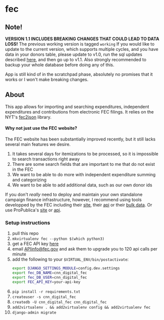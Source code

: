 # fec

## Note!

**VERSION 1.1 INCLUDES BREAKING CHANGES THAT COULD LEAD TO DATA LOSS!** The previous working version is tagged `working`
If you would like to update to the current version, which supports multiple cycles, and you have data in your donors table, please update to v1.0, run the sql updates described [here](https://github.com/newsdev/nyt-fec/issues/63), and then go up to v1.1. Also strongly recommended to backup your whole database before doing any of this.

App is still kind of in the scratchpad phase, absolutely no promises that it works or I won't make breaking changes.

## About
This app allows for importing and searching expenditures, independent expenditures and contributions from electronic FEC filings. It relies on the NYT's [fec2json](https://github.com/newsdev/fec2json) library.

#### Why not just use the FEC website? 
The FEC website has been substantially improved recently, but it still lacks several main features we desire.
1. It takes several days for itemizations to be processed, so it is impossible to search transactions right away
1. There are some search fields that are important to me that do not exist in the FEC
1. We want to be able to do more with independent expenditure summing and categorizing
1. We want to be able to add additional data, such as our own donor ids

If you don't *really* need to deploy and maintain your own standalone campaign finance infrastructure, however, I recommend using tools developped by the FEC including their [site](https://www.fec.gov/data/?search=), their [api](https://api.open.fec.gov/developers/) or their [bulk data](https://classic.fec.gov/finance/disclosure/ftp_download.shtml). Or use ProPublica's [site](https://projects.propublica.org/itemizer/) or [api](https://www.propublica.org/datastore/api/campaign-finance-api).

### Setup instructions
1. pull this repo
1. `mkvirtualenv fec --python $(which python3)`
1. get a FEC API key [here](https://api.data.gov/signup/)
1. email APIinfo@fec.gov and ask them to upgrade you to 120 api calls per minute
1. add the following to your `$VIRTUAL_ENV/bin/postactivate`:
    ```bash
    export DJANGO_SETTINGS_MODULE=config.dev.settings
    export fec_DB_NAME=cnn_digital_fec
    export fec_DB_USER=cnn_digital_fec
    export FEC_API_KEY=your-api-key
    ```
1. `pip install -r requirements.txt`
1. `createuser -s cnn_digital_fec `
1. `createdb -U cnn_digital_fec cnn_digital_fec`
1. `add2virtualenv . && add2virtualenv config && add2virtualenv fec`
1. `django-admin migrate`

